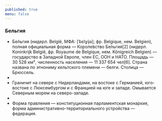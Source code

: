 ```yaml
---
published: true
menu: false
---
```

### Бельгия

- Бе́льгия (нидерл. België, МФА: [ˈbɛlɣijə]; фр. Belgique, нем. Belgien), полная официальная форма — Короле́вство Бе́льгия[2] (нидерл. Koninkrijk België, фр. Royaume de Belgique, нем. Königreich Belgien) — государство в Западной Европе, член ЕС, ООН и НАТО. Площадь — 30 528 км², численность населения — 11 337 654 чел[6]. Страна названа по этнониму кельтского племени — белги. Столица — Брюссель.
- 
- Граничит на севере с Нидерландами, на востоке с Германией, юго-востоке с Люксембургом и с Францией на юге и западе. Омывается Северным морем на северо-западе.
- 
- Форма правления — конституционная парламентская монархия, форма административно-территориального устройства — федерация.
